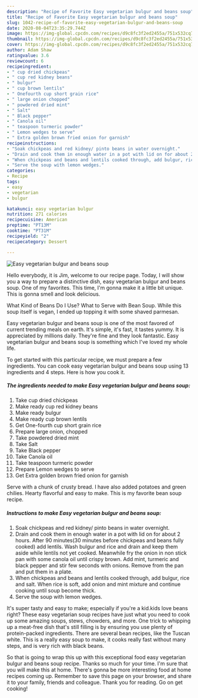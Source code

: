 ```yaml
---
description: "Recipe of Favorite Easy vegetarian bulgur and beans soup"
title: "Recipe of Favorite Easy vegetarian bulgur and beans soup"
slug: 1042-recipe-of-favorite-easy-vegetarian-bulgur-and-beans-soup
date: 2020-08-04T23:35:29.744Z
image: https://img-global.cpcdn.com/recipes/d9c8fc3f2ed2455a/751x532cq70/easy-vegetarian-bulgur-and-beans-soup-recipe-main-photo.jpg
thumbnail: https://img-global.cpcdn.com/recipes/d9c8fc3f2ed2455a/751x532cq70/easy-vegetarian-bulgur-and-beans-soup-recipe-main-photo.jpg
cover: https://img-global.cpcdn.com/recipes/d9c8fc3f2ed2455a/751x532cq70/easy-vegetarian-bulgur-and-beans-soup-recipe-main-photo.jpg
author: Adam Shaw
ratingvalue: 3.6
reviewcount: 6
recipeingredient:
- " cup dried chickpeas"
- " cup red kidney beans"
- " bulgur"
- " cup brown lentils"
- " Onefourth cup short grain rice"
- " large onion chopped"
- " powdered dried mint"
- " Salt"
- " Black pepper"
- " Canola oil"
- " teaspoon turmeric powder"
- " Lemon wedges to serve"
- " Extra golden brown fried onion for garnish"
recipeinstructions:
- "Soak chickpeas and red kidney/ pinto beans in water overnight."
- "Drain and cook them in enough water in a pot with lid on for about 2 hours. After 90 minutes(30 minutes before chickpeas and beans fully cooked) add lentils. Wash bulgur and rice and drain and keep them aside while lentils not yet cooked. Meanwhile fry the onion in non stick pan with some canola oil until crispy brown. Add mint, turmeric and black pepper and stir few seconds with onions. Remove from the pan and put them in a plate."
- "When chickpeas and beans and lentils cooked through, add bulgur, rice and salt. When rice is soft, add onion and mint mixture and continue cooking until soup become thick."
- "Serve the soup with lemon wedges."
categories:
- Recipe
tags:
- easy
- vegetarian
- bulgur

katakunci: easy vegetarian bulgur 
nutrition: 271 calories
recipecuisine: American
preptime: "PT13M"
cooktime: "PT31M"
recipeyield: "2"
recipecategory: Dessert

---
```



![Easy vegetarian bulgur and beans soup](https://img-global.cpcdn.com/recipes/d9c8fc3f2ed2455a/751x532cq70/easy-vegetarian-bulgur-and-beans-soup-recipe-main-photo.jpg)

Hello everybody, it is Jim, welcome to our recipe page. Today, I will show you a way to prepare a distinctive dish, easy vegetarian bulgur and beans soup. One of my favorites. This time, I'm gonna make it a little bit unique. This is gonna smell and look delicious.

What Kind of Beans Do I Use? What to Serve with Bean Soup. While this soup itself is vegan, I ended up topping it with some shaved parmesan.

Easy vegetarian bulgur and beans soup is one of the most favored of current trending meals on earth. It's simple, it's fast, it tastes yummy. It is appreciated by millions daily. They're fine and they look fantastic. Easy vegetarian bulgur and beans soup is something which I've loved my whole life.


To get started with this particular recipe, we must prepare a few ingredients. You can cook easy vegetarian bulgur and beans soup using 13 ingredients and 4 steps. Here is how you cook it.

<!--inarticleads1-->

##### The ingredients needed to make Easy vegetarian bulgur and beans soup:

1. Take  cup dried chickpeas
1. Make ready  cup red kidney beans
1. Make ready  bulgur
1. Make ready  cup brown lentils
1. Get  One-fourth cup short grain rice
1. Prepare  large onion, chopped
1. Take  powdered dried mint
1. Take  Salt
1. Take  Black pepper
1. Take  Canola oil
1. Take  teaspoon turmeric powder
1. Prepare  Lemon wedges to serve
1. Get  Extra golden brown fried onion for garnish


Serve with a chunk of crusty bread. I have also added potatoes and green chilies. Hearty flavorful and easy to make. This is my favorite bean soup recipe. 

<!--inarticleads2-->

##### Instructions to make Easy vegetarian bulgur and beans soup:

1. Soak chickpeas and red kidney/ pinto beans in water overnight.
1. Drain and cook them in enough water in a pot with lid on for about 2 hours. After 90 minutes(30 minutes before chickpeas and beans fully cooked) add lentils. Wash bulgur and rice and drain and keep them aside while lentils not yet cooked. Meanwhile fry the onion in non stick pan with some canola oil until crispy brown. Add mint, turmeric and black pepper and stir few seconds with onions. Remove from the pan and put them in a plate.
1. When chickpeas and beans and lentils cooked through, add bulgur, rice and salt. When rice is soft, add onion and mint mixture and continue cooking until soup become thick.
1. Serve the soup with lemon wedges.


It&#39;s super tasty and easy to make; especially if you&#39;re a kid.kids love beans right? These easy vegetarian soup recipes have just what you need to cook up some amazing soups, stews, chowders, and more. One trick to whipping up a meat-free dish that&#39;s still filling is by ensuring you use plenty of protein-packed ingredients. There are several bean recipes, like the Tuscan white. This is a really easy soup to make, it cooks really fast without many steps, and is very rich with black beans. 

So that is going to wrap this up with this exceptional food easy vegetarian bulgur and beans soup recipe. Thanks so much for your time. I'm sure that you will make this at home. There's gonna be more interesting food at home recipes coming up. Remember to save this page on your browser, and share it to your family, friends and colleague. Thank you for reading. Go on get cooking!
